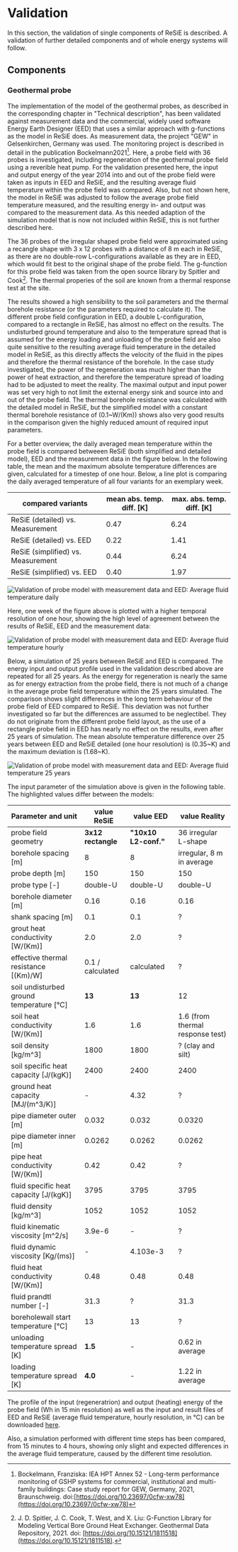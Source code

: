 # Validation

In this section, the validation of single components of ReSiE is described. A validation of further detailed components and of whole energy systems will follow.

## Components
### Geothermal probe

The implementation of the model of the geothermal probes, as described in the corresponding chapter in "Technical description", has been validated against measurement data and the commercial, widely used software Energy Earth Designer (EED) that uses a similar approach with g-functions as the model in ReSiE does. 
As measurement data, the project "GEW" in Gelsenkirchen, Germany was used. The monitoring project is described in detail in the publication Bockelmann2021[^Bockelmann2021]. Here, a probe field with 36 probes is investigated, including regeneration of the geothermal probe field using a reverible heat pump. For the validation presented here, the input and output energy of the year 2014 into and out of the probe field were taken as inputs in EED and ReSiE, and the resulting average fluid temperature within the probe field was compared. Also, but not shown here, the model in ReSiE was adjusted to follow the average probe field temperature measured, and the resulting energy in- and output was compared to the measurement data. As this needed adaption of the simulation model that is now not included within ReSiE, this is not further described here.

[^Bockelmann2021]: Bockelmann, Franziska: IEA HPT Annex 52 - Long-term performance monitoring of GSHP systems for commercial, institutional and multi-family buildings: Case study report for GEW, Germany, 2021, Braunschweig. doi:[https://doi.org/10.23697/0cfw-xw78](https://doi.org/10.23697/0cfw-xw78)

The 36 probes of the irregular shaped probe field were approximated using a recangle shape with 3 x 12 probes with a distance of 8 m each in ReSiE, as there are no double-row L-configurations available as they are in EED, which would fit best to the original shape of the probe field. The g-function for this probe field was taken from the open source library by Spitler and Cook[^Spitler,Cook]. The thermal properies of the soil are known from a thermal response test at the site. 

[^Spitler,Cook]: J. D. Spitler, J. C. Cook, T. West, and X. Liu:  G-Function Library for Modeling Vertical Bore Ground Heat Exchanger. Geothermal Data Repository, 2021. doi: [https://doi.org/10.15121/1811518](https://doi.org/10.15121/1811518).

The results showed a high sensibility to the soil parameters and the thermal borehole resistance (or the parameters required to calculate it). The different probe field configuration in EED, a double L-configuration, compared to a rectangle in ReSiE, has almost no effect on the results.
The undisturbed ground temperature and also to the temperature spread that is assumed for the energy loading and unloading of the probe field are also quite sensitive to the resulting average fluid temperature in the detailed model in ReSiE, as this directly affects the velocity of the fluid in the pipes and therefore the thermal resistance of the borehole. In the case study investigated, the power of the regeneration was much higher than the power of heat extraction, and therefore the temperature spread of loading had to be adjusted to meet the reality. The maximal output and input power was set very high to not limit the external energy sink and source into and out of the probe field. The thermal borehole resistance was calculated with the detailed model in ReSiE, but the simplified model with a constant thermal borehole resistance of \(0.1~W/(Km)\) shows also very good results in the comparison given the highly reduced amount of required input parameters.

For a better overview, the daily averaged mean temperature within the probe field is compared betweeen ReSiE (both simplified and detailed model), EED and the measurement data in the figure below. In the following table, the mean and the maximum absolute temperature differences are given, calculated for a timestep of one hour. Below, a line plot is comparing the daily averaged temperature of all four variants for an exemplary week.

| compared variants                   | mean abs. temp. diff. [K] | max. abs. temp. diff. [K] |
| ----------------------------------- | ------------------------- | ------------------------- | 
| ReSiE (detailed) vs. Measurement    | 0.47                      |  6.24                     |
| ReSiE (detailed) vs. EED            | 0.22                      |  1.41                     |
| ReSiE (simplified) vs. Measurement  | 0.44                      |  6.24                     |
| ReSiE (simplified) vs. EED          | 0.40                      |  1.97                     |

![Validation of probe model with measurement data and EED: Average fluid temperature daily](fig/240402_probe_compare_EED_Measurement_ReSiE_GEW2014_daily.svg)

Here, one week of the figure above is plotted with a higher temporal resolution of one hour, showing the high level of agreement between the results of ReSiE, EED and the measurement data:

![Validation of probe model with measurement data and EED: Average fluid temperature hourly](fig/240402_probe_compare_EED_Measurement_ReSiE_GEW2014_hourly.svg)

Below, a simulation of 25 years between ReSiE and EED is compared. The energy input and output profile used in the validation described above are repeated for all 25 years. As the energy for regeneration is nearly the same as for energy extraction from the probe field, there is not much of a change in the average probe field temperature within the 25 years simulated. The comparison shows slight differences in the long term behaviour of the probe field of EED compared to ReSiE. This deviation was not further investigated so far but the differences are assumed to be neglectibel. They do not originate from the different probe field layout, as the use of a rectangle probe field in EED has nearly no effect on the results, even after 25 years of simulation. The mean absolute temperature difference over 25 years between EED and ReSiE detailed (one hour resolution) is \(0.35~K\) and the maximum deviation is \(1.68~K\).

![Validation of probe model with measurement data and EED: Average fluid temperature 25 years](fig/240402_probe_compare_EED_ReSiE_GEW2014_25years.svg)

The input parameter of the simulation above is given in the following table. The highlighted values differ between the models:

| Parameter and unit                      | value ReSiE   | value EED | value Reality |
| --------------------------------------- | -----------   | --------- | ------------- | 
| probe field geometry                    | **3x12 rectangle**| **"10x10 L2-conf."**  | 36 irregular L-shape |
| borehole spacing [m]                    | 8             | 8         | irregular, 8 m in average     |
| probe depth [m]                         | 150           | 150       | 150           |
| probe type [-]                          | double-U      | double-U  | double-U      |
| borehole diameter [m]                   | 0.16          | 0.16      | 0.16          |  
| shank spacing [m]                       | 0.1           | 0.1       | ?             |  
| grout heat conductivity [W/(Km)]        | 2.0           | 2.0       | ?             |  
| effective thermal resistance [(Km)/W]   | 0.1 / calculated | calculated | ?         |
| soil undisturbed ground temperature [°C]| **13**        | **13**    | 12            |
| soil heat conductivity [W/(Km)]         | 1.6           | 1.6       | 1.6 (from thermal response test) |
| soil density [kg/m^3]                   | 1800          | 1800      | ? (clay and silt) |
| soil specific heat capacity [J/(kgK)]   | 2400          | 2400      | 2400          |
| ground heat capacity [MJ/(m^3/K)]       | -             | 4.32      | ?             |        
| pipe diameter outer [m]                 | 0.032         | 0.032     | 0.0320        |
| pipe diameter inner [m]                 | 0.0262        | 0.0262    | 0.0262        |
| pipe heat conductivity [W/(Km)]         | 0.42          | 0.42      | ?             |
| fluid specific heat capacity [J/(kgK)]  | 3795          | 3795      | 3795          |
| fluid density [kg/m^3]                  | 1052          | 1052      | 1052          |
| fluid kinematic viscosity [m^2/s]       | 3.9e-6        | -         | ?             |
| fluid dynamic viscosity [Kg/(ms)]       | -             | 4.103e-3  | ?             |
| fluid heat conductivity [W/(Km)]        | 0.48          | 0.48      | 0.48          |
| fluid prandtl number [-]                | 31.3          | ?         | 31.3          |
| boreholewall start temperature [°C]     | 13            | 13        | ?             |
| unloading temperature spread [K]        | **1.5**       | -         | 0.62 in average |
| loading temperature spread [K]          | **4.0**       | -         | 1.22 in average |

The profile of the input (regeneratrion) and output (heating) energy of the probe field (Wh in 15 min resolution) as well as the input and result files of EED and ReSiE (average fluid temperature, hourly resolution, in °C) can be downloaded [here](data/validation_probe.zip).

Also, a simulation performed with different time steps has been compared, from 15 minutes to 4 hours, showing only slight and expected differences in the average fluid temperature, caused by the different time resolution.

